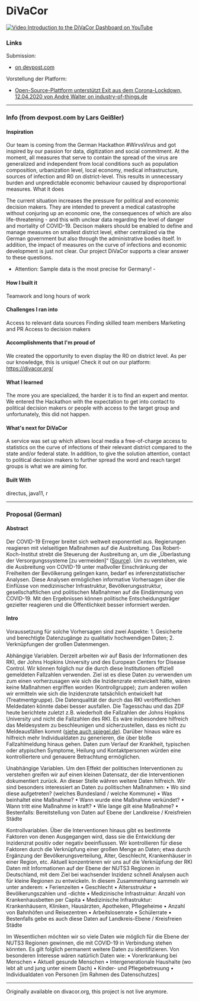# DiVaCor

[![Video Introduction to the DiVaCor Dashboard on YouTube](https://i3.ytimg.com/vi/ouZwqLNO--s/maxresdefault.jpg)](https://www.youtube.com/watch?v=ouZwqLNO--s)

### Links
Submission:
- [on devpost.com](https://devpost.com/software/divacor?_gl=1*185l777*_ga*MTg0NjczMDQ5OC4xNzYxNzUyNjcx*_ga_0YHJK3Y10M*czE3NjE3NTI2NzEkbzEkZzAkdDE3NjE3NTI2NzEkajYwJGwwJGgw)

Vorstellung der Platform:
- [Open-Source-Plattform unterstützt Exit aus dem Corona-Lockdown, 12.04.2020 von André Walter on industry-of-things.de](https://www.industry-of-things.de/open-source-plattform-unterstuetzt-exit-aus-dem-corona-lockdown-a-836f1bd74c3e0a903e378547e80978cc/)

---

### Info (from devpost.com by Lars Geißler)

#### Inspiration

Our team is coming from the German Hackathon #WirvsVirus and got inspired by our passion for data, digitization and social commitment. At the moment, all measures that serve to contain the spread of the virus are generalized and independent from local conditions such as population composition, urbanization level, local economy, medical infrastructure, sources of infection and R0 on district-level. This results in unnecessary burden and unpredictable economic behaviour caused by disproportional measures.
What it does

The current situation increases the pressure for political and economic decision makers. They are intended to prevent a medical catastrophe without conjuring up an economic one, the consequences of which are also life-threatening - and this with unclear data regarding the level of danger and mortality of COVID-19. Decison makers should be enabled to define and manage measures on smallest district level, either centralized via the German government but also through the administrative bodies itself. In addition, the impact of measures on the curve of infections and economic development is just not clear. Our project DiVaCor supports a clear answer to these questions.

- Attention: Sample data is the most precise for Germany! -

#### How I built it

Teamwork and long hours of work

#### Challenges I ran into

Access to relevant data sources Finding skilled team members Marketing and PR Access to decision makers

#### Accomplishments that I'm proud of

We created the opportunity to even display the R0 on district level. As per our knowledge, this is unique! Check it out on our platform: https://divacor.org/

#### What I learned

The more you are specialized, the harder it is to find an expert and mentor. We entered the Hackathon with the expectation to get into contact to political decision makers or people with access to the target group and unfortunately, this did not happen.

#### What's next for DiVaCor

A service was set up which allows local media a free-of-charge access to statistics on the curve of infections of their relevant district compared to the state and/or federal state. In addition, to give the solution attention, contact to political decision makers to further spread the word and reach target groups is what we are aiming for.

#### Built With

directus, java11, r

---

### Proposal (German)

#### Abstract
Der COVID-19 Erreger breitet sich weltweit exponentiell aus. Regierungen reagieren mit vielseitigen Maßnahmen auf die Ausbreitung. Das Robert-Koch-Institut strebt die Steuerung der Ausbreitung an, um die „Überlastung der Versorgungssysteme [zu vermeiden]“ ([Source](https://www.rki.de/DE/Content/InfAZ/N/Neuartiges_Coronavirus/Ergaenzung_Pandemieplan_Covid.pdf;jsessionid=58D3EF8450D64033FE20692EE755E745.internet061?__blob=publicationFile)). Um zu verstehen, wie die Ausbreitung von COVID-19 unter maßvoller Einschränkung der Freiheiten der Bevölkerung gelingen kann, bedarf es inferenzstatistischer Analysen. Diese Analysen ermöglichen informative Vorhersagen über die Einflüsse von medizinischer Infrastruktur, Bevölkerungsstruktur, gesellschaftlichen und politischen Maßnahmen auf die Eindämmung von COVID-19. Mit den Ergebnissen können politische Entscheidungsträger gezielter reagieren und die Öffentlichkeit besser informiert werden.  

#### Intro
Voraussetzung für solche Vorhersagen sind zwei Aspekte: 1. Gesicherte und berechtigte Datenzugänge zu qualitativ hochwendigen Daten; 2. Verknüpfungen der großen Datenmengen. 

Abhängige Variablen. Derzeit arbeiten wir auf Basis der Informationen des RKI, der Johns Hopkins University und des European Centers for Disease Control. Wir können folglich nur die durch diese Institutionen offiziell gemeldeten Fallzahlen verwenden. Ziel ist es diese Daten zu verwenden um zum einen vorherzusagen wie sich die Inzidenzrate entwickelt hätte, wären keine Maßnahmen ergriffen worden (Kontrollgruppe); zum anderen wollen wir ermitteln wie sich die Inzidenzrate tatsächlich entwickelt hat (Treatmentgruppe). Die Datenqualität der durch das RKI veröffentlichen Meldedaten könnte dabei besser ausfallen. Die Tagesschau und das ZDF heute berichtete zuletzt z.B. wiederholt die Fallzahlen der Johns Hopkins University und nicht die Fallzahlen des RKI. Es wäre insbesondere hilfreich das Meldesystem zu beschleunigen und sicherzustellen, dass es nicht zu Meldeausfällen kommt ([siehe auch spiegel.de](https://www.spiegel.de/wissenschaft/coronavirus-wie-belastbar-sind-die-rki-daten-a-13bd06d7-22a1-4b3d-af23-ff43e5e8abd6)).  Darüber hinaus wäre es hilfreich mehr Individualdaten zu generieren, die über bloße Fallzahlmeldung hinaus gehen. Daten zum Verlauf der Krankheit, typischen oder atypischen Symptome, Heilung und Kontaktpersonen würden eine kontrolliertere und genauere Betrachtung ermöglichen.      

Unabhängige Variablen. Um den Effekt der politischen Interventionen zu verstehen greifen wir auf einen kleinen Datensatz, der die Interventionen dokumentiert zurück. An dieser Stelle währen weitere Daten hilfreich. Wir sind besonders interessiert an Daten zu politischen Maßnahmen: 
•	Wo sind diese aufgetreten? (welches Bundesland / welche Kommune) 
•	Was beinhaltet eine Maßnahme?
•	Wann wurde eine Maßnahme verkündet?
•	Wann tritt eine Maßnahme in kraft?
•	Wie lange gilt eine Maßnahme?
•	Bestenfalls: Bereitstellung von Daten auf Ebene der Landkreise / Kreisfreien Städte

Kontrollvariablen. Über die Interventionen hinaus gibt es bestimmte Faktoren von denen Ausgegangen wird, dass sie die Entwicklung der Inzidenzrat positiv oder negativ beeinflussen. Wir kontrollieren für diese Faktoren durch die Verknüpfung einer großen Menge an Daten; etwa durch Ergänzung der Bevölkerungsverteilung, Alter, Geschlecht, Krankenhäuser in einer Region, etc. Aktuell konzentrieren wir uns auf die Verknüpfung der RKI Daten mit Informationen auf der Ebene der NUTS3 Regionen in Deutschland, mit dem Ziel bei wachsender Inzidenz schnell Analysen auch für kleine Regionen zu entwickeln. In diesem Zusammenhang sammeln wir unter anderem: 
•	Ferienzeiten
•	Geschlecht 
•	Altersstruktur 
•	Bevölkerungszahlen und -dichte
•	Medizinische Infrastruktur: Anzahl von Krankenhausbetten per Capita
•	Medizinische Infrastruktur: Krankenhäusern, Kliniken, Hausärzten, Apotheken, Pflegeheime
•	Anzahl von Bahnhöfen und Reisezentren
•	Arbeitslosenrate
•	Schülerrate
•	Bestenfalls gebe es auch diese Daten auf Landkreis-Ebene / Kreisfreien Städte

Im Wesentlichen möchten wir so viele Daten wie möglich für die Ebene der NUTS3 Regionen gewinnen, die mit COVID-19 in Verbindung stehen könnten. Es gilt folglich permanent weitere Daten zu identifizieren. Von besonderen Interesse wären natürlich Daten wie: 
•	Vorerkrankung bei Menschen 
•	Aktuell gesunde Menschen 
•	Intergenerationale Haushalte (wo lebt alt und jung unter einem Dach)
•	Kinder- und Pflegebetreuung
•	Individualdaten von Personen [im Rahmen des Datenschutzes]

---

Originally available on divacor.org, this project is not live anymore.

